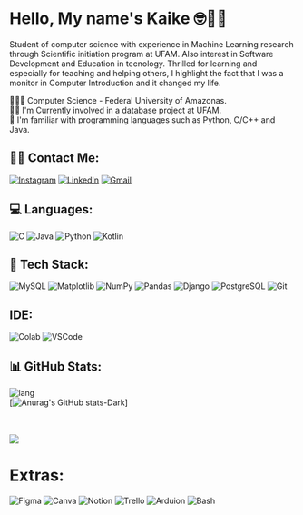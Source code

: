 # Hello, My name's Kaike 🤓🤘🏽

Student of computer science with experience in Machine Learning research through Scientific initiation program at UFAM. Also interest in Software Development and Education in tecnology. Thrilled for learning and especially for teaching and helping others, I highlight the fact that I was a monitor in Computer Introduction and it changed my life.

🧑🏽‍💻 Computer Science - Federal University of Amazonas. <br>
✍🏽 I'm Currently involved in a database project at UFAM. <br>
👾 I'm familiar with programming languages such as Python, C/C++ and Java. <br>




## 👋🏽 Contact Me:
[![Instagram](https://img.shields.io/badge/Instagram-E4405F?style=for-the-badge&logo=instagram&logoColor=white&hide_border=true)](https://instagram.com/kaikermaciel) 
[![LinkedIn](https://img.shields.io/badge/LinkedIn-0077B5?style=for-the-badge&logo=linkedin&logoColor=white)](https://linkedin.com/in/kaikermaciel) 
[![Gmail](https://img.shields.io/badge/Gmail-D14836?style=for-the-badge&logo=gmail&logoColor=white)](https://is.gd/kaikermaciel)

## 💻 Languages:
![C](https://img.shields.io/badge/C-00599C?style=for-the-badge&logo=c&logoColor=white) 
![Java](https://img.shields.io/badge/Java-ED8B00?style=for-the-badge&logo=openjdk&logoColor=white) 
![Python](https://img.shields.io/badge/Python-14354C?style=for-the-badge&logo=python&logoColor=white) 
![Kotlin](https://img.shields.io/badge/Kotlin-0095D5?&style=for-the-badge&logo=kotlin&logoColor=white)


## 📜 Tech Stack: 
![MySQL](https://img.shields.io/badge/MySQL-00000F?style=for-the-badge&logo=mysql&logoColor=white) 
![Matplotlib](https://img.shields.io/badge/Matplotlib-%23ffffff.svg?style=flat-square&logo=Matplotlib&logoColor=black) 
![NumPy](https://img.shields.io/badge/numpy-%23013243.svg?style=flat-square&logo=numpy&logoColor=white) 
![Pandas](https://img.shields.io/badge/pandas-%23150458.svg?style=flat-square&logo=pandas&logoColor=white)
![Django](https://img.shields.io/badge/Django-092E20?style=for-the-badge&logo=django&logoColor=white)
![PostgreSQL](https://img.shields.io/badge/PostgreSQL-316192?style=for-the-badge&logo=postgresql&logoColor=white)
![Git](https://img.shields.io/badge/GIT-E44C30?style=for-the-badge&logo=git&logoColor=white)

## IDE:

![Colab](https://img.shields.io/badge/Colab-F9AB00?style=for-the-badge&logo=googlecolab&color=525252)
![VSCode](https://img.shields.io/badge/Visual_Studio_Code-0078D4?style=for-the-badge&logo=visual%20studio%20code&logoColor=white)



## 📊 GitHub Stats:
![lang](https://github-readme-stats.vercel.app/api/top-langs/?username=kaikermaciel&hide_progress=true&theme=gotham&hide_border=true) <br>
[![Anurag's GitHub stats-Dark](https://github-readme-stats.vercel.app/api?username=kaikermaciel&show_icons=false&theme=gotham&rank_icon=github#gh-dark-mode-only)]

<br> <br>
[![](https://visitcount.itsvg.in/api?id=kaikermaciel&icon=6&color=6)](https://visitcount.itsvg.in)

# Extras:

![Figma](https://img.shields.io/badge/Figma-F24E1E?style=for-the-badge&logo=figma&logoColor=white)
![Canva](https://img.shields.io/badge/Canva-%2300C4CC.svg?&style=for-the-badge&logo=Canva&logoColor=white)
![Notion](https://img.shields.io/badge/Notion-000000?style=for-the-badge&logo=notion&logoColor=white)
![Trello](https://img.shields.io/badge/Trello-0052CC?style=for-the-badge&logo=trello&logoColor=white)
![Arduion](https://img.shields.io/badge/Arduino-00979D?style=for-the-badge&logo=Arduino&logoColor=white)
![Bash](https://img.shields.io/badge/GNU%20Bash-4EAA25?style=for-the-badge&logo=GNU%20Bash&logoColor=white)

<!-- Proudly created with GPRM ( https://gprm.itsvg.in ) -->
